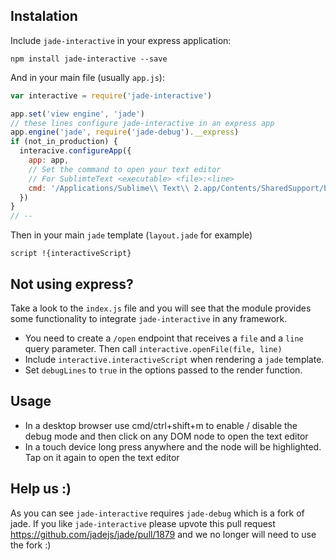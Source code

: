## Instalation

Include `jade-interactive` in your express application:

```
npm install jade-interactive --save
```

And in your main file (usually `app.js`):

```javascript
var interactive = require('jade-interactive')

app.set('view engine', 'jade')
// these lines configure jade-interactive in an express app
app.engine('jade', require('jade-debug').__express)
if (not_in_production) {
  interacive.configureApp({
    app: app,
    // Set the command to open your text editor
    // For SublimteText <executable> <file>:<line>
    cmd: '/Applications/Sublime\\ Text\\ 2.app/Contents/SharedSupport/bin/subl %s:%s',
  })
}
// --
```

Then in your main `jade` template (`layout.jade` for example)

```
script !{interactiveScript}
```

## Not using express?

Take a look to the `index.js` file and you will see that the module provides some functionality to integrate `jade-interactive` in any framework.

- You need to create a `/open` endpoint that receives a `file` and a `line` query parameter. Then call `interactive.openFile(file, line)`
- Include `interactive.interactiveScript` when rendering a `jade` template.
- Set `debugLines` to `true` in the options passed to the render function.

## Usage

- In a desktop browser use cmd/ctrl+shift+m to enable / disable the debug mode and then click on any DOM node to open the text editor
- In a touch device long press anywhere and the node will be highlighted. Tap on it again to open the text editor

## Help us :)

As you can see `jade-interactive` requires `jade-debug` which is a fork of jade. If you like `jade-interactive` please upvote this pull request https://github.com/jadejs/jade/pull/1879 and we no longer will need to use the fork :)
